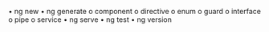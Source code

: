 • ng new
• ng generate
o component
o directive
o enum
o guard
o interface
o pipe
o service
• ng serve
• ng test
• ng version
